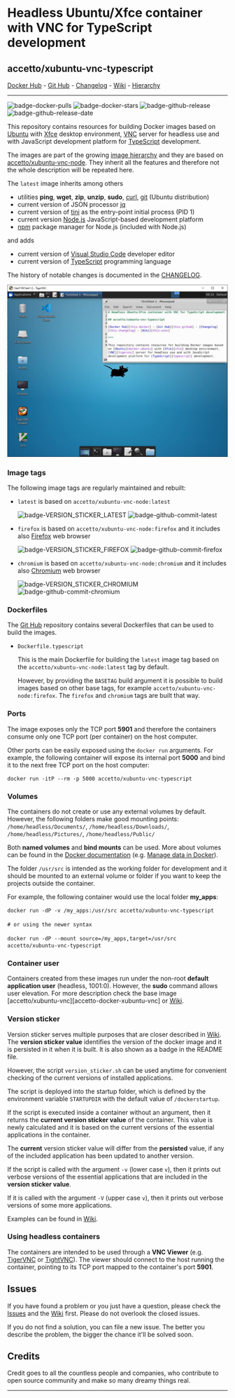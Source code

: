 # Headless Ubuntu/Xfce container with VNC for TypeScript development

## accetto/xubuntu-vnc-typescript

[Docker Hub][this-docker] - [Git Hub][this-github] - [Changelog][this-changelog] - [Wiki][this-wiki] - [Hierarchy][this-wiki-image-hierarchy]

***

![badge-docker-pulls][badge-docker-pulls]
![badge-docker-stars][badge-docker-stars]
![badge-github-release][badge-github-release]
![badge-github-release-date][badge-github-release-date]

This repository contains resources for building Docker images based on [Ubuntu][docker-ubuntu] with [Xfce][xfce] desktop environment, [VNC][tigervnc] server for headless use and with JavaScript development platform for [TypeScript][typescript] development.

The images are part of the growing [image hierarchy][this-wiki-image-hierarchy] and they are based on [accetto/xubuntu-vnc-node][accetto-docker-xubuntu-vnc-node]. They inherit all the features and therefore not the whole description will be repeated here.

The `latest` image inherits among others

- utilities **ping**, **wget**, **zip**, **unzip**, **sudo**, [curl][curl], [git][git] (Ubuntu distribution)
- current version of JSON processor [jq][jq]
- current version of [tini][tini] as the entry-point initial process (PID 1)
- current version [Node.js][nodejs] JavaScript-based development platform
- [npm][npm] package manager for Node.js (included with Node.js)

and adds

- current version of [Visual Studio Code][vscode] developer editor
- current version of [TypeScript][typescript] programming language

The history of notable changes is documented in the [CHANGELOG][this-changelog].

![container-screenshot][this-screenshot-container]

### Image tags

The following image tags are regularly maintained and rebuilt:

- `latest` is based on `accetto/xubuntu-vnc-node:latest`

    ![badge-VERSION_STICKER_LATEST][badge-VERSION_STICKER_LATEST]
    ![badge-github-commit-latest][badge-github-commit-latest]

- `firefox` is based on `accetto/xubuntu-vnc-node:firefox` and it includes also [Firefox][firefox] web browser

    ![badge-VERSION_STICKER_FIREFOX][badge-VERSION_STICKER_FIREFOX]
    ![badge-github-commit-firefox][badge-github-commit-firefox]

- `chromium` is based on `accetto/xubuntu-vnc-node:chromium` and it includes also [Chromium][chromium] web browser

    ![badge-VERSION_STICKER_CHROMIUM][badge-VERSION_STICKER_CHROMIUM]
    ![badge-github-commit-chromium][badge-github-commit-chromium]

### Dockerfiles

The [Git Hub][this-github-xubuntu-vnc-typescript] repository contains several Dockerfiles that can be used to build the images.

- `Dockerfile.typescript`  
  
  This is the main Dockerfile for building the `latest` image tag based on the `accetto/xubuntu-vnc-node:latest` tag by default.

  However, by providing the `BASETAG` build argument it is possible to build images based on other base tags, for example `accetto/xubuntu-vnc-node:firefox`. The `firefox` and `chromium` tags are built that way.

### Ports

The image exposes only the TCP port **5901** and therefore the containers consume only one TCP port (per container) on the host computer.

Other ports can be easily exposed using the `docker run` arguments. For example, the following container will expose its internal port **5000** and bind it to the next free TCP port on the host computer:

```shell
docker run -itP --rm -p 5000 accetto/xubuntu-vnc-typescript
```

### Volumes

The containers do not create or use any external volumes by default. However, the following folders make good mounting points: `/home/headless/Documents/`, `/home/headless/Downloads/`, `/home/headless/Pictures/`, `/home/headless/Public/`

Both **named volumes** and **bind mounts** can be used. More about volumes can be found in the [Docker documentation][docker-doc] (e.g. [Manage data in Docker][docker-doc-managing-data]).

The folder `/usr/src` is intended as the working folder for development and it should be mounted to an external volume or folder if you want to keep the projects outside the container.

For example, the following container would use the local folder **my_apps**:

```shell
docker run -dP -v /my_apps:/usr/src accetto/xubuntu-vnc-typescript

# or using the newer syntax

docker run -dP --mount source=/my_apps,target=/usr/src accetto/xubuntu-vnc-typescript
```

### Container user

Containers created from these images run under the non-root **default application user** (headless, 1001:0). However, the **sudo** command allows user elevation. For more description check the base image [accetto/xubuntu-vnc][accetto-docker-xubuntu-vnc] or [Wiki][this-wiki].

### Version sticker

Version sticker serves multiple purposes that are closer described in [Wiki][this-wiki]. The **version sticker value** identifies the version of the docker image and it is persisted in it when it is built. It is also shown as a badge in the README file.

However, the script `version_sticker.sh` can be used anytime for convenient checking of the current versions of installed applications.

The script is deployed into the startup folder, which is defined by the environment variable `STARTUPDIR` with the default value of `/dockerstartup`.

If the script is executed inside a container without an argument, then it returns the **current version sticker value** of the container. This value is newly calculated and it is based on the current versions of the essential applications in the container.

The **current** version sticker value will differ from the **persisted** value, if any of the included application has been updated to another version.

If the script is called with the argument `-v` (lower case `v`), then it prints out verbose versions of the essential applications that are included in the **version sticker value**.

If it is called with the argument `-V` (upper case `v`), then it prints out verbose versions of some more applications.

Examples can be found in [Wiki][this-wiki].

### Using headless containers

The containers are intended to be used through a **VNC Viewer** (e.g. [TigerVNC][tigervnc] or [TightVNC][tightvnc]). The viewer should connect to the host running the container, pointing to its TCP port mapped to the container's port **5901**.

## Issues

If you have found a problem or you just have a question, please check the [Issues][this-issues] and the [Wiki][this-wiki] first. Please do not overlook the closed issues.

If you do not find a solution, you can file a new issue. The better you describe the problem, the bigger the chance it'll be solved soon.

## Credits

Credit goes to all the countless people and companies, who contribute to open source community and make so many dreamy things real.

***

[this-docker]: https://hub.docker.com/r/accetto/xubuntu-vnc-typescript
[this-github-xubuntu-vnc-typescript]: https://github.com/accetto/xubuntu-vnc/tree/master/docker/xubuntu-vnc-typescript

[this-github]: https://github.com/accetto/xubuntu-vnc/
[this-changelog]: https://github.com/accetto/xubuntu-vnc/blob/master/CHANGELOG.md

[this-wiki]: https://github.com/accetto/xubuntu-vnc/wiki
[this-wiki-image-hierarchy]: https://github.com/accetto/xubuntu-vnc/wiki/Image-hierarchy

[this-issues]: https://github.com/accetto/xubuntu-vnc/issues

[this-screenshot-container]: https://raw.githubusercontent.com/accetto/xubuntu-vnc/master/docker/xubuntu-vnc-typescript/xubuntu-vnc-typescript.jpg

[accetto-docker-xubuntu-vnc-node]: https://hub.docker.com/r/accetto/xubuntu-vnc-node

[docker-doc]: https://docs.docker.com/
[docker-doc-managing-data]: https://docs.docker.com/storage/

[docker-ubuntu]: https://hub.docker.com/_/ubuntu/
[tigervnc]: http://tigervnc.org
[tightvnc]: http://www.tightvnc.com
[tini]: https://github.com/krallin/tini
[xfce]: http://www.xfce.org

[chromium]: https://www.chromium.org/Home
[curl]: http://manpages.ubuntu.com/manpages/bionic/man1/curl.1.html
[firefox]: https://www.mozilla.org
[git]: https://git-scm.com/
[jq]: https://stedolan.github.io/jq/
[nodejs]: https://nodejs.org/en/
[npm]: https://www.npmjs.com/
[typescript]: https://www.typescriptlang.org/
[vscode]: https://code.visualstudio.com/

<!-- docker badges -->

[badge-docker-pulls]: https://badgen.net/docker/pulls/accetto/xubuntu-vnc-typescript?icon=docker&label=pulls

[badge-docker-stars]: https://badgen.net/docker/stars/accetto/xubuntu-vnc-typescript?icon=docker&label=stars

<!-- github badges -->

[badge-github-release]: https://badgen.net/github/release/accetto/xubuntu-vnc?icon=github&label=release

[badge-github-release-date]: https://img.shields.io/github/release-date/accetto/xubuntu-vnc?logo=github

<!-- latest tag badges -->

[badge-VERSION_STICKER_LATEST]: https://badgen.net/badge/version%20sticker/ubuntu18.04.3-node12.12.0-npm6.11.3-code1.39.2-tsc3.6.4/blue

[badge-github-commit-latest]: https://images.microbadger.com/badges/commit/accetto/xubuntu-vnc-typescript.svg

<!-- chromium tag badges -->

[badge-VERSION_STICKER_CHROMIUM]: https://badgen.net/badge/version%20sticker/ubuntu18.04.3-node12.12.0-npm6.11.3-code1.39.2-tsc3.6.4-chromium77.0.3865.90/blue

[badge-github-commit-chromium]: https://images.microbadger.com/badges/commit/accetto/xubuntu-vnc-typescript:chromium.svg

<!-- firefox tag badges -->

[badge-VERSION_STICKER_FIREFOX]: https://badgen.net/badge/version%20sticker/ubuntu18.04.3-node12.12.0-npm6.11.3-code1.39.2-tsc3.6.4-firefox69.0.2/blue

[badge-github-commit-firefox]: https://images.microbadger.com/badges/commit/accetto/xubuntu-vnc-typescript:firefox.svg
